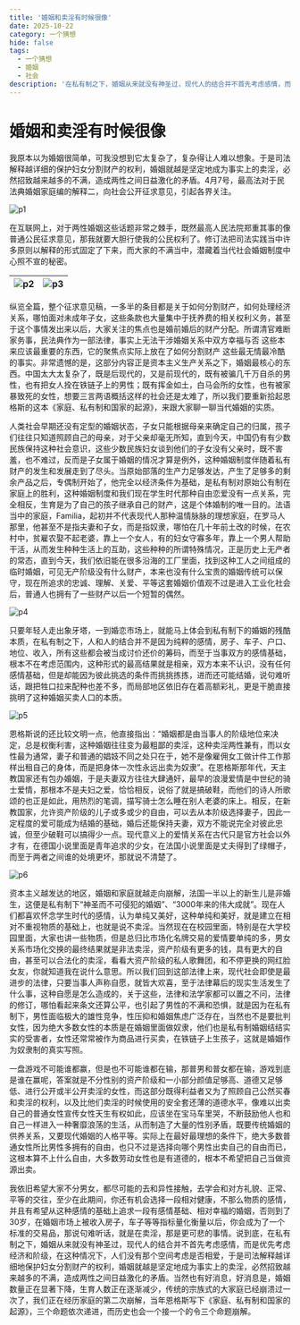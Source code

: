 ```yaml
---
title: '婚姻和卖淫有时候很像'
date: 2025-10-22
category: 一个猜想
hide: false
tags:
  - 一个猜想
  - 婚姻
  - 社会
description: '在私有制之下，婚姻从来就没有神圣过，现代人的结合并不首先考虑感情，而是优先考虑经济和阶级，在这种情况下，人们没有那个空间考虑是否相爱，于是司法解释越详细地保护妇女分割财产的权利，婚姻就越是坚定地成为事实上的卖淫，必然招致越来越多的不满'
---
```


# 婚姻和卖淫有时候很像

我原本以为婚姻很简单，可我没想到它太复杂了，复杂得让人难以想象。于是司法解释越详细的保护妇女分割财产的权利，婚姻就越是坚定地成为事实上的卖淫，必然招致越来越多的不满，造成两性之间日益激化的矛盾。4月7号，最高法对于民法典婚姻家庭编的解释二，向社会公开征求意见，引起各界关注。

![p1](/img/marriage-and-prostitution/p1.png)

在互联网上，对于两性婚姻这些话题非常之棘手，既然最高人民法院郑重其事的像普通公民征求意见，那我就要大胆行使我的公民权利了。修订法把司法实践当中许多原则以解释的形式固定了下来，而大家的不满当中，潜藏着当代社会婚姻制度中心照不宣的秘密。

| ![p2](/img/marriage-and-prostitution/p2.png) | ![p3](/img/marriage-and-prostitution/p3.png) |
| -------------------------------------------- | -------------------------------------------- |

纵览全篇，整个征求意见稿，一多半的条目都是关于如何分割财产，如何处理经济关系，哪怕面对未成年子女，这些条款也大量集中于抚养费的相关权利义务，甚至于这个事情发出来以后，大家关注的焦点也是婚前婚后的财产分配。所谓清官难断家务事，民法典作为一部法律，事实上无法干涉婚姻关系中双方幸福与否 这些本来应该最重要的东西，它的聚焦点实际上放在了如何分割财产 这些最无情最冷酷的事实。非常遗憾的是，这部分内容正是资本主义生产关系之下，婚姻最核心的东西。中国太大太复杂了，既是后现代的，又是前现代的，既有被骗几千万自杀的男性，也有把女人拴在铁链子上的男性；既有挥金如土，白马会所的女性，也有被家暴致死的女性，想要三言两语概括这样的社会还是太难了，所以我们要重新拾起恩格斯的这本《家庭、私有制和国家的起源》，来跟大家聊一聊当代婚姻的实质。

人类社会早期还没有定型的婚姻状态，子女只能根据母亲来确定自己的归属，孩子们往往只知道照顾自己的母亲，对于父亲却毫无所知，直到今天，中国仍有有少数民族保持这种社会意识，这些少数民族妇女谈到他们的子女没有父亲时，既不害羞，也不难过，反而是子女属于婚姻的情况才算是例外，这种婚姻制度伴随着私有财产的发生和发展走到了尽头。当原始部落的生产力足够发达，产生了足够多的剩余产品之后，专偶制开始了，他完全以经济条件为基础，是私有制对原始公有制在家庭上的胜利，这种婚姻制度和我们现在学生时代那种自由恋爱没有一点关系，完全相反，生育是为了自己的孩子继承自己的财产，这是个体婚制的唯一目的。法语当中的家庭，Familia，起初并不代表现代人那种温情脉脉的理想家庭，在罗马人那里，他甚至不是指夫妻和子女，而是指奴隶，哪怕在几十年前土改的时候，在农村中，贫雇农娶不起老婆，靠上一个女人，有的妇女守寡多年，靠上一个男人帮助干活，从而发生种种生活上的互助，这些种种的所谓特殊情况，正是历史上无产者的常态，直到今天，我们依旧能在很多沿海的工厂里面，找到这种工人之间组成的临时婚姻，可见无产阶级没有什么财产，本来也没有什么宝贵的婚姻传统可以保守，现在所追求的忠诚、理解、关爱、平等这套婚姻价值观不过是进入工业化社会后，普通人也拥有了一些财产以后一个短暂的偶然。

![p4](/img/marriage-and-prostitution/p4.png)

只要年轻人走出象牙塔，一到婚恋市场上，就能马上体会到私有制下的婚姻的残酷本质，在私有制之下，人和人的结合并不是因为纯粹的感情，房子、车子、户口、地位、收入，所有这些都会被当成讨价还价的筹码，而至于当事双方的感情基础，根本不在考虑范围内，这种形式的最高结果就是相亲，双方本来不认识，没有任何感情基础，但是却能因为彼此挑选的条件而挑挑拣拣，进而还可能结婚，说句难听话，跟把牲口拉来配种也差不多，而局部地区依旧存在着高额彩礼，更是干脆直接挑明了这种婚姻买卖人口的本质。

![p5](/img/marriage-and-prostitution/p5.png)

恩格斯说的还比较文明一点，他直接指出：“婚姻都是由当事人的阶级地位来决定，总是权衡利害，这种婚姻往往变为最粗鄙的卖淫，这种卖淫两性兼有，而以女性最为通常，妻子和普通的娼妓不同之处只在于，她不是像雇佣女工做计件工作那样出租自己的身体，而是把身体一次性永远出卖为奴隶”。在恩格斯那年代，天主教国家还有包办婚姻，于是夫妻双方往往大肆通奸，最早的浪漫爱情是中世纪的骑士爱情，那根本不是夫妇之爱，恰恰相反，说俗了就是搞破鞋，而他们的诗人所歌颂的也正是如此，用热烈的笔调，描写骑士怎么睡在别人老婆的床上。相反，在新教国家，允许资产阶级的儿子或多或少的自由，可以去从本阶级选择妻子，因此一定程度的爱可能成为结婚的基础，婚后还能保持夫妻，双方不能说完全对彼此忠诚，但至少破鞋可以搞得少一点。现代意义上的爱情关系在古代只是官方社会以外才有，在德国小说里面是青年追求的少女，在法国小说里面是丈夫得到了绿帽子，而至于两者之间谁的处境更坏，那就说不清楚了。

![p6](/img/marriage-and-prostitution/p6.jpg)

资本主义越发达的地区，婚姻和家庭就越走向崩解，法国一半以上的新生儿是非婚生，这便是私有制下“神圣而不可侵犯的婚姻”、“3000年来的伟大成就”。现在人们都喜欢怀念学生时代的感情，认为单纯又美好，这种单纯和美好，就是建立在相对不重视物质的基础上，也就是说不卖淫。当然现在在校园里面，特别是在大学校园里面，大家也讲一些物质，但是总归比市场化名牌交易的爱情要单纯的多，男女关系市场化交换的最终结果就是非法卖淫，资产阶级有更多的钱，具有更大的自由，甚至可以合法化的卖淫，看看大资产阶级的私人歌舞团，和不停更换的网红脸女友，你就知道我在说什么意思。所以我们回到这部法律上来，现代社会即使是最进步的法律，只要当事人声称自愿，就皆大欢喜，至于法律幕后的现实生活发生了什么事，这种自愿是怎么造成的，关于这些，法律和法学家都可以置之不问，法律的修订，哪怕看起来条文还算公平，也引起了男性的不满和恐惧，就是因为在私有制下，男性面临极大的雄性竞争，性压抑和婚姻焦虑广泛存在，当然也不是要批判女性，因为绝大多数女性的本质是在婚姻里面做奴隶，他们也是私有制婚姻结结实实的受害者，女性还常常被作为商品进行买卖，在铁链子上生孩子，这就是婚姻作为奴隶制的真实写照。

一盘游戏不可能谁都赢，但是也不可能谁都在输，那普男和普女都在输，游戏到底是谁在赢呢，答案就是不分性别的资产阶级和一小部分颜值足够高、道德又足够低、进行公开或半公开卖淫的女性，而这部分既得利益者又为了照顾自己公然买春和卖淫的权利，以及比他们卖淫的时候使用的安全套还薄的道德水平，像难以出卖自己的普通女性宣传女性天生有权如此，应该坐在宝马车里哭，不断鼓励他人也和自己一样进入一种奢靡浪荡的生活，从而制造了大量的性别矛盾，既要传统婚姻的供养关系，又要现代婚姻的人格平等。实际上在最好最理想的条件下，绝大多数普通女性所比男性多拥有的自由，也只不过是选择向哪个男性出卖自己的自由而已，这根本算不上什么自由，大多数劳动女性也是有道德的，根本不希望把自己当做资源出卖。

我依旧希望大家不分男女，都尽可能的去和异性接触，去学会和对方礼貌、正常、平等的交往，至少在此期间，你还有机会选择一段相对健康，不那么物质的感情，并且有希望从这种感情的基础上追求一段有感情基础、相对幸福的婚姻，否则到了30岁，在婚姻市场上被收入房子，车子等等指标量化衡量以后，你会成为了一个标准的交易品，那说句难听话，就是在卖淫，那是更可悲的事情。说到底，在私有制之下，婚姻从来就没有神圣过，现代人的结合并不首先考虑感情，而是优先考虑经济和阶级，在这种情况下，人们没有那个空间考虑是否相爱，于是司法解释越详细地保护妇女分割财产的权利，婚姻就越是坚定地成为事实上的卖淫，必然招致越来越多的不满，造成两性之间日益激化的矛盾。当然也有好消息，好消息是，婚姻数量正在显著下降，生育人数正在逐渐减少，传统的宗族式的大家庭已经崩溃过一次了，我们正在经历家庭的第二次崩解，当年恩格斯写下《家庭、私有制和国家的起源》，三个命题依次递进，而历史也会一个接一个的令三个命题崩解。
